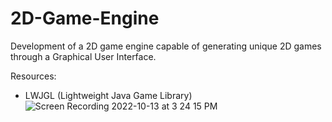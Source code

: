 # 2D-Game-Engine
Development of a 2D game engine capable of generating unique 2D games through a Graphical User Interface.

Resources:

  - LWJGL (Lightweight Java Game Library)
![Screen Recording 2022-10-13 at 3 24 15 PM](https://user-images.githubusercontent.com/65887526/195722891-a35e422b-03b5-45c6-a0fe-f9f87a133965.gif)
